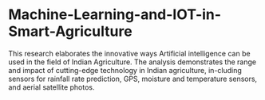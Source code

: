 # Machine-Learning-and-IOT-in-Smart-Agriculture
This research elaborates the innovative ways Artificial intelligence can be used in the field of Indian Agriculture.  The analysis demonstrates the range and impact of cutting-edge technology in Indian agriculture, in-cluding sensors for rainfall rate prediction, GPS, moisture and temperature sensors, and aerial satellite photos. 
